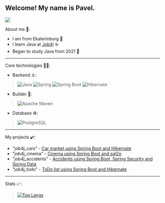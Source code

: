 ## Welcome! My name is Pavel.
![](https://komarev.com/ghpvc/?username=PavelValger)

About me 📝:
* I am from Ekaterinburg :city_sunrise:
* I learn Java at [Job4j](https://job4j.ru/) ☕
* Began to study Java from 2021 :date:

-----
Core technologies :man_technologist::
* Backend :anchor::
>![Java](https://a11ybadges.com/badge?logo=java)
>![Spring](https://a11ybadges.com/badge?logo=spring)
>![Spring Boot](https://a11ybadges.com/badge?logo=springboot)
>![Hibernate](https://a11ybadges.com/badge?logo=hibernate)

* Builder :hammer::
>![Apache Maven](https://a11ybadges.com/badge?logo=apachemaven)

* Database :recycle::
>![PostgreSQL](https://a11ybadges.com/badge?logo=postgresql)

-----
My projects :heavy_check_mark::
* "job4j_cars" - [Car market using Spring Boot and Hibernate](https://github.com/PavelValger/job4j_cars)
* "job4j_cinema" - [Cinema using Spring Boot and sql2o](https://github.com/PavelValger/job4j_cinema)
* "job4j_accidents" - [Accidents using Spring Boot, Spring Security and Spring Data](https://github.com/PavelValger/job4j_accidents)
* "job4j_todo" - [ToDo list using Spring Boot and Hibernate](https://github.com/PavelValger/job4j_todo)

-----
Stats 📈:
>[![Top Langs](https://github-readme-stats.vercel.app/api/top-langs/?username=PavelValger&layout=compact)](https://github.com/ShamRail/github-readme-stats)
